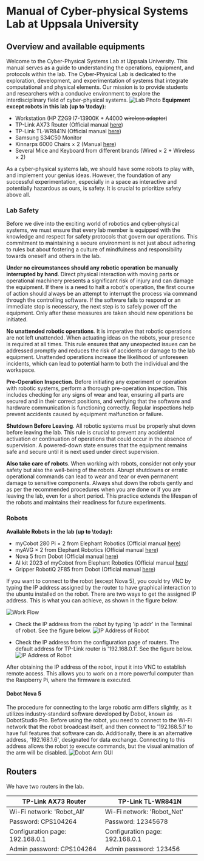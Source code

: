 # Manual of Cyber-physical Systems Lab at Uppsala University
## Overview and available equipments

Welcome to the Cyber-Physical Systems Lab at Uppsala University. This manual serves as a guide to understanding the operations, equipment, and protocols within the lab. The Cyber-Physical Lab is dedicated to the exploration, development, and experimentation of systems that integrate computational and physical elements. Our mission is to provide students and researchers with a conducive environment to explore the interdisciplinary field of cyber-physical systems.
![Lab Photo](https://github.com/Cyber-physical-Systems-Lab/Lab_Manual/blob/main/Figures/MainPhoto.jpeg?raw=true)
**Equipment except robots in this lab (up to \today):**
- Workstation (HP Z2G9 I7-13900K + A4000 ~~wireless adapter~~)
- TP-Link AX73 Router (Official manual [here](https://www.tp-link.com/se/support/download/archer-ax73/v2/))
- TP-Link TL-WR841N (Official manual [here](https://www.tp-link.com/us/user-guides/tl-wr841n_v14/#ug-sub-title-1))
- Samsung S34C50 Monitor
- Kinnarps 6000 Chairs × 2 (Manual [here](https://www.kinnarps.com/products/seating/task-chairs/60008000/))
- Several Mice and Keyboard from different brands (Wired × 2 + Wireless × 2)

As a cyber-physical systems lab, we should have some robots to play with, and implement your genius ideas. However, the foundation of any successful experimentation, especially in a space as interactive and potentially hazardous as ours, is safety. It is crucial to prioritize safety above all.

### Lab Safety

Before we dive into the exciting world of robotics and cyber-physical systems, we must ensure that every lab member is equipped with the knowledge and respect for safety protocols that govern our operations. This commitment to maintaining a secure environment is not just about adhering to rules but about fostering a culture of mindfulness and responsibility towards oneself and others in the lab. 

**Under no circumstances should any robotic operation be manually interrupted by hand**. Direct physical interaction with moving parts or operational machinery presents a significant risk of injury and can damage the equipment. If there is a need to halt a robot's operation, the first course of action should always be an attempt to interrupt the process via command through the controlling software. If the software fails to respond or an immediate stop is necessary, the next step is to safely power off the equipment. Only after these measures are taken should new operations be initiated.

**No unattended robotic operations**. It is imperative that robotic operations are not left unattended. When actuating ideas on the robots, your presence is required at all times. This rule ensures that any unexpected issues can be addressed promptly and reduces the risk of accidents or damage to the lab equipment. Unattended operations increase the likelihood of unforeseen incidents, which can lead to potential harm to both the individual and the workspace.

**Pre-Operation Inspection**. Before initiating any experiment or operation with robotic systems, perform a thorough pre-operation inspection. This includes checking for any signs of wear and tear, ensuring all parts are secured and in their correct positions, and verifying that the software and hardware communication is functioning correctly. Regular inspections help prevent accidents caused by equipment malfunction or failure.

**Shutdown Before Leaving**. All robotic systems must be properly shut down before leaving the lab. This rule is crucial to prevent any accidental activation or continuation of operations that could occur in the absence of supervision. A powered-down state ensures that the equipment remains safe and secure until it is next used under direct supervision.

**Also take care of robots**. When working with robots, consider not only your safety but also the well-being of the robots. Abrupt shutdowns or erratic operational commands can lead to wear and tear or even permanent damage to sensitive components. Always shut down the robots gently and as per the recommended procedures when you are done or if you are leaving the lab, even for a short period. This practice extends the lifespan of the robots and maintains their readiness for future experiments.

### Robots

**Available Robots in the lab (up to \today):**
- myCobot 280 Pi × 2 from Elephant Robotics (Official manual [here](https://docs.elephantrobotics.com/docs/gitbook-en/2-serialproduct/2.1-280/2.1.2-PI.html))
- myAVG × 2 from Elephant Robotics (Official manual [here](https://docs.elephantrobotics.com/docs/gitbook-en/2-serialproduct/2.5-myAGV.html))
- Nova 5 from Dobot (Official manual [here](https://www.dobot-robots.com/products/nova-series/nova5.html))
- AI kit 2023 of myCobot from Elephant Robotics (Official manual [here](https://docs.elephantrobotics.com/docs/gitbook-en/2-serialproduct/2.9-AIkit2023en/introduce.html))
- Gripper RobotiQ 2F85 from Dobot (Official manual [here](https://robotiq.com/products/2f85-140-adaptive-robot-gripper?ref=nav_product_new_button))

If you want to connect to the robot (except Nova 5), you could try VNC by typing the IP address assigned by the router to have graphical interaction to the ubuntu installed on the robot. There are two ways to get the assigned IP address. This is what you can achieve, as shown in the figure below.

![Work Flow](https://github.com/Cyber-physical-Systems-Lab/Lab_Manual/blob/main/Figures/work_flow.png)

* Check the IP address from the robot by typing 'ip addr' in the Terminal of robot. See the figure below.
![IP Address of Robot](https://github.com/Cyber-physical-Systems-Lab/Lab_Manual/blob/main/Figures/ip_robot.png)

* Check the IP address from the configuration page of routers. The default address for TP-Link router is '192.168.0.1'. See the figure below.
![IP Address of Robot](https://github.com/Cyber-physical-Systems-Lab/Lab_Manual/blob/main/Figures/ip_router.png)

After obtaining the IP address of the robot, input it into VNC to establish remote access. This allows you to work on a more powerful computer than the Raspberry Pi, where the firmware is executed.


#### Dobot Nova 5
The procedure for connecting to the large robotic arm differs slightly, as it utilizes industry-standard software developed by Dobot, known as DobotStudio Pro. Before using the robot, you need to connect to the Wi-Fi network that the robot broadcast itself, and then connect to '192.168.5.1' to have full features that software can do. Additionally, there is an alternative address, '192.168.1.6', designated for data exchange. Connecting to this address allows the robot to execute commands, but the visual animation of the arm will be disabled.
![Dobot Arm GUI](https://github.com/Cyber-physical-Systems-Lab/Lab_Manual/blob/main/Figures/dobot_gui.png)

## Routers

We have two routers in the lab.

| TP-Link AX73 Router | TP-Link TL-WR841N |
|---------------------|-------------------|
| Wi-Fi network: 'Robot\_All' | Wi-Fi network: 'Robot\_Net' |
| Password: CPS104264 | Password: 12345678 |
| Configuration page: 192.168.0.1 | Configuration page: 192.168.0.1 |
| Admin password: CPS104264 | Admin password: 123456 |

